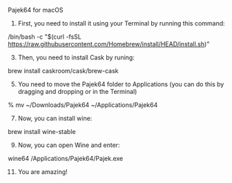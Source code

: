 Pajek64 for macOS

1. First, you need to install it using your Terminal by running this command:

/bin/bash -c "$(curl -fsSL https://raw.githubusercontent.com/Homebrew/install/HEAD/install.sh)”

3. Then, you need to install Cask by runing:

brew install caskroom/cask/brew-cask

5. You need to move the Pajek64 folder to Applications (you can do this by dragging and dropping or in the Terminal)

% mv ~/Downloads/Pajek64 ~/Applications/Pajek64

7. Now, you can install wine:

brew install wine-stable

9. Now, you can open Wine and enter:
   
wine64 /Applications/Pajek64/Pajek.exe

11. You are amazing!
